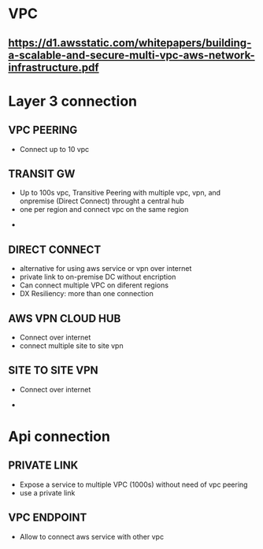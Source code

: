 # VPC
https://d1.awsstatic.com/whitepapers/building-a-scalable-and-secure-multi-vpc-aws-network-infrastructure.pdf
-
# Layer 3 connection
## VPC PEERING
* Connect up to 10 vpc
## TRANSIT GW
* Up to 100s vpc, Transitive Peering with multiple vpc, vpn, and onpremise (Direct Connect) throught a central hub
* one per region and connect vpc on the same region

-
## DIRECT CONNECT
* alternative for using aws service or vpn over internet
* private link to on-premise DC without encription
* Can connect multiple VPC on diferent regions
* DX Resiliency: more than one connection
## AWS VPN CLOUD HUB
* Connect over internet
* connect multiple site to site vpn
## SITE TO SITE VPN
* Connect over internet

-
# Api connection
## PRIVATE LINK
* Expose a service to multiple VPC (1000s) without need of vpc peering
* use a private link
## VPC ENDPOINT
* Allow to connect aws service with other vpc





